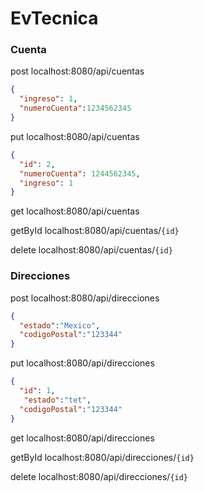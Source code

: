 # EvTecnica

### Cuenta

post localhost:8080/api/cuentas
```json
{
  "ingreso": 1,
  "numeroCuenta":1234562345
}
```

put localhost:8080/api/cuentas
```json
{
  "id": 2,
  "numeroCuenta": 1244562345,
  "ingreso": 1
}
```
get localhost:8080/api/cuentas

getById  localhost:8080/api/cuentas/`{id}`

delete  localhost:8080/api/cuentas/`{id}`

### Direcciones

post localhost:8080/api/direcciones

```json
{
  "estado":"Mexico",
  "codigoPostal":"123344"
}
```

put localhost:8080/api/direcciones

```json
{
  "id": 1,
   "estado":"tet",
  "codigoPostal":"123344"
}
```

get localhost:8080/api/direcciones

getById  localhost:8080/api/direcciones/`{id}`

delete localhost:8080/api/direcciones/`{id}`

